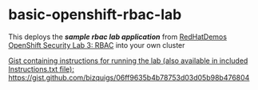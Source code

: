 # basic-openshift-rbac-lab
This deploys the ***sample rbac lab application*** from [RedHatDemos OpenShift Security Lab 3: RBAC](https://github.com/RedHatDemos/SecurityDemos/blob/master/2021Labs/OpenShiftSecurity/documentation/lab3.adoc) into your own cluster

<u>Gist containing instructions for running the lab (also available in included Instructions.txt file):</ul>
https://gist.github.com/bizquigs/06ff9635b4b78753d03d05b98b476804
